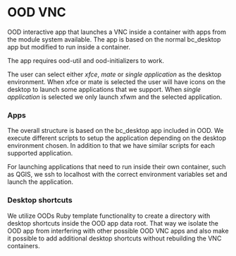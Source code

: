 # OOD VNC

OOD interactive app that launches a VNC inside a container with apps from the module system available.
The app is based on the normal bc_desktop app but modified to run inside a container.

The app requires ood-util and ood-initializers to work.

The user can select either *xfce*, *mate* or *single application* as the desktop environment.
When xfce or mate is selected the user will have icons on the desktop to launch some applications that we support.
When *single application* is selected we only launch xfwm and the selected application.

### Apps
The overall structure is based on the bc_desktop app included in OOD.
We execute different scripts to setup the application depending on the desktop environment chosen.
In addition to that we have similar scripts for each supported application.

For launching applications that need to run inside their own container, such as QGIS, we ssh to localhost with the correct environment variables set and launch the application.

### Desktop shortcuts
We utilize OODs Ruby template functionality to create a directory with desktop shortcuts inside the OOD app data root.
That way we isolate the OOD app from interfering with other possible OOD VNC apps and also make it possible to add additional desktop shortcuts without rebuilding the VNC containers.

